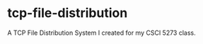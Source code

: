 tcp-file-distribution
=====================

A TCP File Distribution System I created for my CSCI 5273 class.